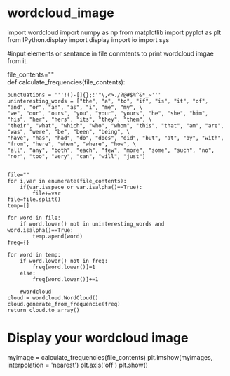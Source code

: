 # wordcloud_image

import wordcloud
import numpy as np
from matplotlib import pyplot as plt
from IPython.display import display
import io
import sys

#input elements or sentance in file conmtents to print wordcloud imgae from it.

file_contents=""  
def calculate_frequencies(file_contents):
    
    punctuations = '''!()-[]{};:'"\,<>./?@#$%^&*_~'''
    uninteresting_words = ["the", "a", "to", "if", "is", "it", "of", "and", "or", "an", "as", "i", "me", "my", \
    "we", "our", "ours", "you", "your", "yours", "he", "she", "him", "his", "her", "hers", "its", "they", "them", \
    "their", "what", "which", "who", "whom", "this", "that", "am", "are", "was", "were", "be", "been", "being", \
    "have", "has", "had", "do", "does", "did", "but", "at", "by", "with", "from", "here", "when", "where", "how", \
    "all", "any", "both", "each", "few", "more", "some", "such", "no", "nor", "too", "very", "can", "will", "just"]
    
    
    file=""
    for i,var in enumerate(file_contents):
        if(var.isspace or var.isalpha()==True):
            file+=var
    file=file.split()
    temp=[]

    for word in file:
        if word.lower() not in uninteresting_words and word.isalpha()==True:
            temp.apend(word)
    freq={}

    for word in temp:
        if word.lower() not in freq:
            freq[word.lower()]=1
        else:
            freq[word.lower()]+=1

        #wordcloud
    cloud = wordcloud.WordCloud()
    cloud.generate_from_frequencie(freq)
    return cloud.to_array()


# Display your wordcloud image

myimage = calculate_frequencies(file_contents)
plt.imshow(myimages, interpolation = 'nearest')
plt.axis('off')
plt.show()
